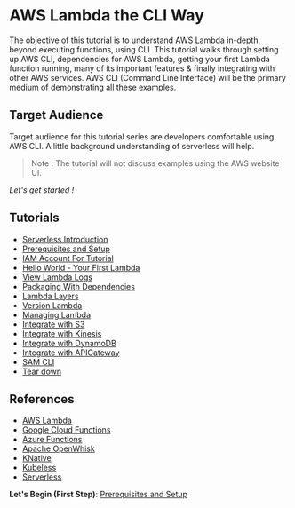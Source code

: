 # AWS Lambda the CLI Way

The objective of this tutorial is to understand AWS Lambda in-depth, beyond executing functions, using CLI. 
This tutorial walks through setting up AWS CLI, dependencies for AWS Lambda, getting your first Lambda function running, 
many of its important features & finally integrating with other AWS services. AWS CLI (Command Line Interface) will be 
the primary medium of demonstrating all these examples.

## Target Audience
Target audience for this tutorial series are developers comfortable using AWS CLI. 
A little background understanding of serverless will help. 
> Note : The tutorial will not discuss examples using the AWS website UI.     

*Let's get started !*

## Tutorials

* [Serverless Introduction](docs/00-serverless-introduction.md)
* [Prerequisites and Setup](docs/01-aws-cli-installation.md)
* [IAM Account For Tutorial](docs/02-iam-account-setup.md)
* [Hello World - Your First Lambda](docs/03-hello-world-your-first-lambda.md)
* [View Lambda Logs](docs/04-view-lambda-logs.md)
* [Packaging With Dependencies](docs/05-packaging-lambda-with-dependencies.md)
* [Lambda Layers](docs/06-lambda-layers.md)
* [Version Lambda](docs/07-version-lambda.md)
* [Managing Lambda](docs/08-managing-lambda.md)
* [Integrate with S3](docs/09-integrate-with-s3.md)
* [Integrate with Kinesis](docs/10-integrate-with-kinesis.md)
* [Integrate with DynamoDB](docs/11-integrate-with-dynamodb.md)
* [Integrate with APIGateway](docs/12-integrate-with-api-gateway.md)
* [SAM CLI](docs/13-sam-cli.md)
* [Tear down](docs/14-teardown.md)

## References
- [AWS Lambda](https://aws.amazon.com/lambda/)
- [Google Cloud Functions](https://cloud.google.com/functions/)
- [Azure Functions](https://azure.microsoft.com/en-gb/services/functions/)
- [Apache OpenWhisk](https://openwhisk.apache.org/)
- [KNative](https://cloud.google.com/knative/)
- [Kubeless](https://kubeless.io/)
- [Serverless](https://serverless.com/)  

**Let's Begin (First Step)**: [Prerequisites and Setup](docs/01-aws-cli-installation.md)